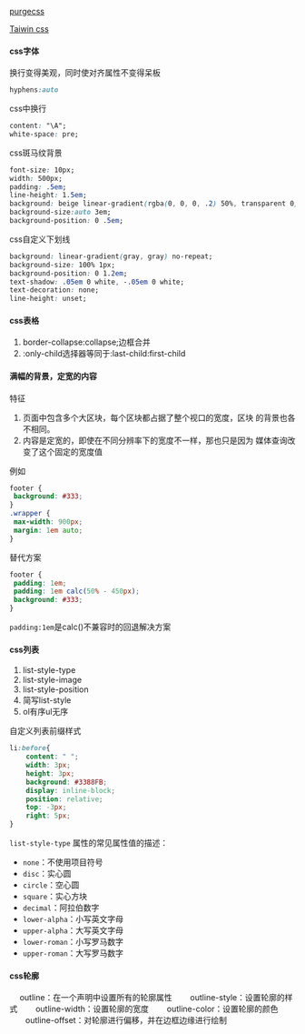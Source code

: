 [purgecss](https://www.purgecss.cn/)

[Taiwin css](https://www.tailwindcss.cn/docs/utility-first)

#### css字体

换行变得美观，同时使对齐属性不变得呆板

```css
hyphens:auto
```

css中换行

```css
content: "\A";
white-space: pre;
```

css斑马纹背景

```css
font-size: 10px;
width: 500px;
padding: .5em;
line-height: 1.5em;
background: beige linear-gradient(rgba(0, 0, 0, .2) 50%, transparent 0);
background-size:auto 3em;
background-position: 0 .5em;
```

css自定义下划线

```css
background: linear-gradient(gray, gray) no-repeat;
background-size: 100% 1px;
background-position: 0 1.2em;
text-shadow: .05em 0 white, -.05em 0 white;
text-decoration: none;
line-height: unset;
```

#### css表格

1. border-collapse:collapse;边框合并
2. :only-child选择器等同于:last-child:first-child

#### 满幅的背景，定宽的内容

特征

1. 页面中包含多个大区块，每个区块都占据了整个视口的宽度，区块 的背景也各不相同。
2. 内容是定宽的，即使在不同分辨率下的宽度不一样，那也只是因为 媒体查询改变了这个固定的宽度值

例如

```css
footer {
 background: #333;
}
.wrapper {
 max-width: 900px;
 margin: 1em auto;
}
```

替代方案

```css
footer {
 padding: 1em;
 padding: 1em calc(50% - 450px);
 background: #333;
}
```

`padding:1em`是calc()不兼容时的回退解决方案

#### css列表

1. list-style-type
2. list-style-image
3. list-style-position
4. 简写list-style
5. ol有序ul无序

自定义列表前缀样式

```css
li:before{
    content: " ";
    width: 3px;
    height: 3px;
    background: #3388FB;
    display: inline-block;
    position: relative;
    top: -3px;
    right: 5px;
}
```

 `list-style-type` 属性的常见属性值的描述：

- `none`：不使用项目符号
- `disc`：实心圆
- `circle`：空心圆
- `square`：实心方块
- `decimal`：阿拉伯数字 
- `lower-alpha`：小写英文字母 
- `upper-alpha`：大写英文字母 
- `lower-roman`：小写罗马数字 
- `upper-roman`：大写罗马数字

#### css轮廓

　    outline：在一个声明中设置所有的轮廓属性 
　　outline-style：设置轮廓的样式
　　outline-width：设置轮廓的宽度 
　　outline-color：设置轮廓的颜色
　　outline-offset：对轮廓进行偏移，并在边框边缘进行绘制

 